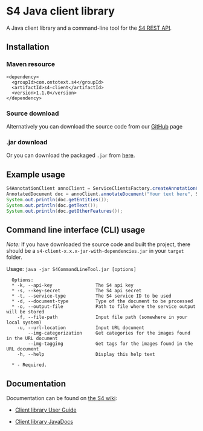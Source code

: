 S4 Java client library
======================

A Java client library and a command-line tool for the [S4 REST API][1].

## Installation
### Maven resource
```
<dependency>
  <groupId>com.ontotext.s4</groupId>
  <artifactId>s4-client</artifactId>
  <version>1.1.0</version>
</dependency>
```
### Source download
Alternatively you can download the source code from our [GitHub](https://github.com/Ontotext-AD/S4/tree/master/S4-Clients/Java-client) page

### .jar download
Or you can download the packaged `.jar` from [here](http://ontotext-ad.github.io/S4/java-client/cli/s4-client-1.2.1-jar-with-dependencies.jar).

## Example usage
```java
S4AnnotationClient annoClient = ServiceClientsFactory.createAnnotationClient(ServicesCatalog.getItem("news"), "<api-key>", "<key-secret>");
AnnotatedDocument doc = annoClient.annotateDocument("Your text here", SupportedMimeType.PLAINTEXT);
System.out.println(doc.getEntities());
System.out.println(doc.getText());
System.out.println(doc.getOtherFeatures());
```

## Command line interface (CLI) usage

*Note:* If you have downloaded the source code and built the project, there should be a `s4-client-x.x.x-jar-with-dependencies.jar` in your `target` folder.

Usage: `java -jar S4CommandLineTool.jar [options]`
```
  Options:
  * -k, --api-key                The S4 api key
  * -s, --key-secret             The S4 api secret
  * -t, --service-type           The S4 service ID to be used
  * -d, --document-type          Type of the document to be processed
  * -o, --output-file            Path to file where the service output will be stored
    -f, --file-path              Input file path (somewhere in your local system)
    -u, --url-location           Input URL document
        --img-categorization     Get categories for the images found in the URL document
        --img-tagging            Get tags for the images found in the URL document
    -h, --help                   Display this help text

  * - Required.
```

## Documentation

Documentation can be found on [the S4 wiki][2]:
- [Client library User Guide][3] 
- [Client library JavaDocs][4]

  [1]: http://docs.s4.ontotext.com/display/S4docs/REST+APIs
  [2]: http://docs.s4.ontotext.com/display/S4docs/S4+Overview
  [3]: http://docs.s4.ontotext.com/display/S4docs/Java+SDK
  [4]: http://ontotext-ad.github.io/S4/java-client/javadoc/